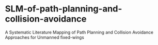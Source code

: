 # SLM-of-path-planning-and-collision-avoidance
A Systematic Literature Mapping of Path Planning and Collision Avoidance Approaches for Unmanned fixed-wings
